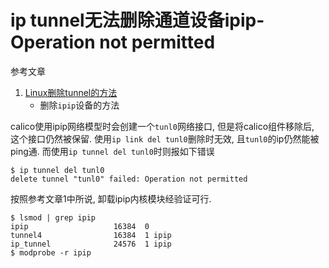 # ip tunnel无法删除通道设备ipip-Operation not permitted

参考文章

1. [Linux删除tunnel的方法](https://www.cnblogs.com/snooker/p/9945863.html)
    - 删除`ipip`设备的方法

calico使用ipip网络模型时会创建一个`tunl0`网络接口, 但是将calico组件移除后, 这个接口仍然被保留. 使用`ip link del tunl0`删除时无效, 且`tunl0`的ip仍然能被ping通. 而使用`ip tunnel del tunl0`时则报如下错误

```console
$ ip tunnel del tunl0
delete tunnel "tunl0" failed: Operation not permitted
```

按照参考文章1中所说, 卸载ipip内核模块经验证可行.

```console
$ lsmod | grep ipip
ipip                   16384  0
tunnel4                16384  1 ipip
ip_tunnel              24576  1 ipip
$ modprobe -r ipip
```
